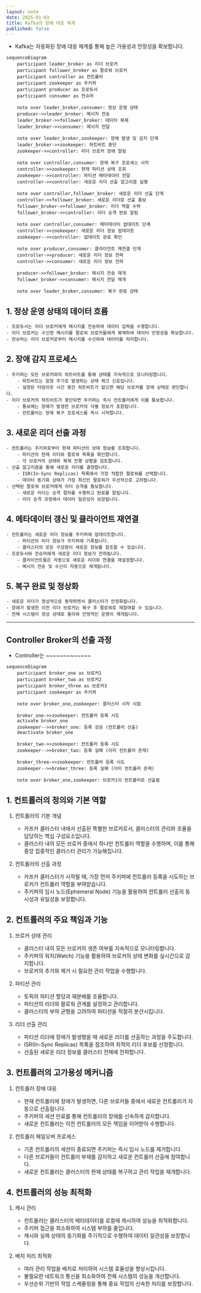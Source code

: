 ```yaml
---
layout: note
date: 2025-01-03
title: Kafka의 장애 대응 체계
published: false
---
```





- Kafka는 자동화된 장애 대응 체계를 통해 높은 가용성과 안정성을 확보합니다.


```mermaid
sequenceDiagram
    participant leader_broker as 리더 브로커
    participant follower_broker as 팔로워 브로커
    participant controller as 컨트롤러
    participant zookeeper as 주키퍼
    participant producer as 프로듀서
    participant consumer as 컨슈머

    note over leader_broker,consumer: 정상 운영 상태
    producer->>leader_broker: 메시지 전송
    leader_broker->>follower_broker: 데이터 복제
    leader_broker->>consumer: 메시지 전달

    note over leader_broker,zookeeper: 장애 발생 및 감지 단계
    leader_broker->>zookeeper: 하트비트 중단
    zookeeper->>controller: 리더 브로커 장애 알림
    
    note over controller,consumer: 장애 복구 프로세스 시작
    controller->>zookeeper: 현재 파티션 상태 조회
    zookeeper-->>controller: 파티션 메타데이터 전달
    controller->>controller: 새로운 리더 선출 알고리즘 실행
    
    note over controller,follower_broker: 새로운 리더 선출 단계
    controller->>follower_broker: 새로운 리더로 선출 통보
    follower_broker->>follower_broker: 리더 역할 수락
    follower_broker->>controller: 리더 승격 완료 알림
    
    note over controller,consumer: 메타데이터 업데이트 단계
    controller->>zookeeper: 새로운 리더 정보 업데이트
    zookeeper-->>controller: 업데이트 완료 확인
    
    note over producer,consumer: 클라이언트 재연결 단계
    controller->>producer: 새로운 리더 정보 전파
    controller->>consumer: 새로운 리더 정보 전파
    
    producer->>follower_broker: 메시지 전송 재개
    follower_broker->>consumer: 메시지 전달 재개

    note over leader_broker,consumer: 복구 완료 상태
```


## 1. 정상 운영 상태의 데이터 흐름
    - 프로듀서는 리더 브로커에게 메시지를 전송하여 데이터 입력을 수행합니다.
    - 리더 브로커는 수신한 메시지를 팔로워 브로커들에게 복제하여 데이터 안정성을 확보합니다.
    - 컨슈머는 리더 브로커로부터 메시지를 수신하여 데이터를 처리합니다.

## 2. 장애 감지 프로세스
    - 주키퍼는 모든 브로커와의 하트비트를 통해 상태를 지속적으로 모니터링합니다.
        - 하트비트는 일정 주기로 발생하는 상태 체크 신호입니다.
        - 설정된 타임아웃 시간 동안 하트비트가 없으면 해당 브로커를 장애 상태로 판단합니다.
    - 리더 브로커의 하트비트가 중단되면 주키퍼는 즉시 컨트롤러에게 이를 통보합니다.
        - 통보에는 장애가 발생한 브로커의 식별 정보가 포함됩니다.
        - 컨트롤러는 장애 복구 프로세스를 즉시 시작합니다.

## 3. 새로운 리더 선출 과정
    - 컨트롤러는 주키퍼로부터 현재 파티션의 상태 정보를 조회합니다.
        - 파티션의 현재 리더와 팔로워 목록을 확인합니다.
        - 각 브로커의 상태와 복제 진행 상황을 검토합니다.
    - 선출 알고리즘을 통해 새로운 리더를 결정합니다.
        - ISR(In-Sync Replicas) 목록에서 가장 적합한 팔로워를 선택합니다.
        - 데이터 동기화 상태가 가장 최신인 팔로워가 우선적으로 고려됩니다.
    - 선택된 팔로워 브로커에게 리더 승격을 통보합니다.
        - 새로운 리더는 승격 절차를 수행하고 완료를 알립니다.
        - 리더 승격 과정에서 데이터 일관성이 보장됩니다.

## 4. 메타데이터 갱신 및 클라이언트 재연결
    - 컨트롤러는 새로운 리더 정보를 주키퍼에 업데이트합니다.
        - 파티션의 리더 정보가 주키퍼에 기록됩니다.
        - 클러스터의 모든 구성원이 새로운 정보를 참조할 수 있습니다.
    - 프로듀서와 컨슈머에게 새로운 리더 정보가 전파됩니다.
        - 클라이언트들은 자동으로 새로운 리더와 연결을 재설정합니다.
        - 메시지 전송 및 수신이 자동으로 재개됩니다.

## 5. 복구 완료 및 정상화
    - 새로운 리더가 정상적으로 동작하면서 클러스터가 안정화됩니다.
    - 장애가 발생한 이전 리더 브로커는 복구 후 팔로워로 재참여할 수 있습니다.
    - 전체 시스템이 정상 상태로 돌아와 안정적인 운영이 재개됩니다.





---

## Controller Broker의 선출 과정

- Controller는 ~~~~~~~~~~~~~


```mermaid
sequenceDiagram
    participant broker_one as 브로커1
    participant broker_two as 브로커2
    participant broker_three as 브로커3
    participant zookeeper as 주키퍼

    note over broker_one,zookeeper: 클러스터 시작 시점
    
    broker_one->>zookeeper: 컨트롤러 등록 시도
    activate broker_one
    zookeeper-->>broker_one: 등록 성공 (컨트롤러 선출)
    deactivate broker_one
    
    broker_two->>zookeeper: 컨트롤러 등록 시도
    zookeeper-->>broker_two: 등록 실패 (이미 컨트롤러 존재)
    
    broker_three->>zookeeper: 컨트롤러 등록 시도
    zookeeper-->>broker_three: 등록 실패 (이미 컨트롤러 존재)
    
    note over broker_one,zookeeper: 브로커1이 컨트롤러로 선출됨
```


## 1. 컨트롤러의 정의와 기본 역할
1. 컨트롤러의 기본 개념
    - 카프카 클러스터 내에서 선출된 특별한 브로커로서, 클러스터의 관리와 조율을 담당하는 핵심 구성요소입니다.
    - 클러스터 내의 모든 브로커 중에서 하나만 컨트롤러 역할을 수행하며, 이를 통해 중앙 집중적인 클러스터 관리가 가능해집니다.

2. 컨트롤러의 선출 과정
    - 카프카 클러스터가 시작될 때, 가장 먼저 주키퍼에 컨트롤러 등록을 시도하는 브로커가 컨트롤러 역할을 부여받습니다.
    - 주키퍼의 임시 노드(Ephemeral Node) 기능을 활용하여 컨트롤러 선출의 동시성과 유일성을 보장합니다.

## 2. 컨트롤러의 주요 책임과 기능
1. 브로커 상태 관리
    - 클러스터 내의 모든 브로커의 생존 여부를 지속적으로 모니터링합니다.
    - 주키퍼의 워치(Watch) 기능을 활용하여 브로커의 상태 변화를 실시간으로 감지합니다.
    - 브로커의 추가와 제거 시 필요한 관리 작업을 수행합니다.

2. 파티션 관리
    - 토픽의 파티션 할당과 재분배를 조율합니다.
    - 파티션의 리더와 팔로워 관계를 설정하고 관리합니다.
    - 클러스터의 부하 균형을 고려하여 파티션을 적절히 분산시킵니다.

3. 리더 선출 관리
    - 파티션 리더에 장애가 발생했을 때 새로운 리더를 선출하는 과정을 주도합니다.
    - ISR(In-Sync Replicas) 목록을 참조하여 최적의 리더 후보를 선정합니다.
    - 선출된 새로운 리더 정보를 클러스터 전체에 전파합니다.

## 3. 컨트롤러의 고가용성 메커니즘
1. 컨트롤러 장애 대응
    - 현재 컨트롤러에 장애가 발생하면, 다른 브로커들 중에서 새로운 컨트롤러가 자동으로 선출됩니다.
    - 주키퍼의 세션 만료를 통해 컨트롤러의 장애를 신속하게 감지합니다.
    - 새로운 컨트롤러는 이전 컨트롤러의 모든 책임을 이어받아 수행합니다.

2. 컨트롤러 페일오버 프로세스
    - 기존 컨트롤러의 세션이 종료되면 주키퍼는 즉시 임시 노드를 제거합니다.
    - 다른 브로커들이 컨트롤러 부재를 감지하고 새로운 컨트롤러 선출에 참여합니다.
    - 새로운 컨트롤러는 클러스터의 현재 상태를 복구하고 관리 작업을 재개합니다.

## 4. 컨트롤러의 성능 최적화
1. 캐시 관리
    - 컨트롤러는 클러스터의 메타데이터를 로컬에 캐시하여 성능을 최적화합니다.
    - 주키퍼 접근을 최소화하여 시스템 부하를 줄입니다.
    - 캐시와 실제 상태의 동기화를 주기적으로 수행하여 데이터 일관성을 보장합니다.

2. 배치 처리 최적화
    - 여러 관리 작업을 배치로 처리하여 시스템 효율성을 향상시킵니다.
    - 불필요한 네트워크 통신을 최소화하여 전체 시스템의 성능을 개선합니다.
    - 우선순위 기반의 작업 스케줄링을 통해 중요 작업의 신속한 처리를 보장합니다.




























